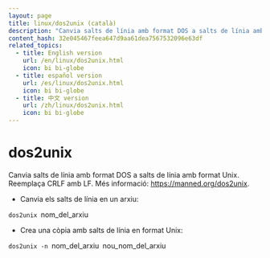```yaml
---
layout: page
title: linux/dos2unix (català)
description: "Canvia salts de línia amb format DOS a salts de línia amb format Unix."
content_hash: 32e045467feea647d9aa61dea7567532096e63df
related_topics:
  - title: English version
    url: /en/linux/dos2unix.html
    icon: bi bi-globe
  - title: español version
    url: /es/linux/dos2unix.html
    icon: bi bi-globe
  - title: 中文 version
    url: /zh/linux/dos2unix.html
    icon: bi bi-globe
---
```

# dos2unix

Canvia salts de línia amb format DOS a salts de línia amb format Unix.
Reemplaça CRLF amb LF.
Més informació: <https://manned.org/dos2unix>.

- Canvia els salts de línia en un arxiu:

`dos2unix `<span class="tldr-var badge badge-pill bg-dark-lm bg-white-dm text-white-lm text-dark-dm font-weight-bold">nom_del_arxiu</span>

- Crea una còpia amb salts de línia en format Unix:

`dos2unix -n `<span class="tldr-var badge badge-pill bg-dark-lm bg-white-dm text-white-lm text-dark-dm font-weight-bold">nom_del_arxiu</span>` `<span class="tldr-var badge badge-pill bg-dark-lm bg-white-dm text-white-lm text-dark-dm font-weight-bold">nou_nom_del_arxiu</span>
